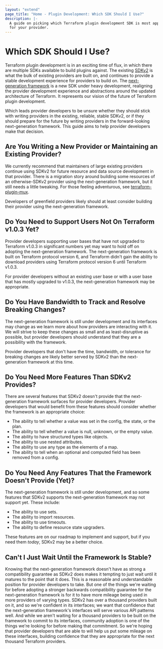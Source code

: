 ```yaml
---
layout: "extend"
page_title: "Home - Plugin Development: Which SDK Should I Use?"
description: |-
  A guide on picking which Terraform plugin development SDK is most appropriate
  for your provider.
---
```


# Which SDK Should I Use?

Terraform plugin development is in an exciting time of flux, in which there are
multiple SDKs available to build plugins against. The existing
[SDKv2](/docs/extend/index.html) is what the bulk of existing providers are
built on, and continues to provide a stable development experience for
providers to build on. The [next-generation
framework](/docs/plugin/framework/index.html) is a new SDK under heavy
development, realigning the provider development experience and abstractions
around the updated architecture of Terraform. It represents our vision of the
future of Terraform plugin development.

Which leads provider developers to be unsure whether they should stick with
writing providers in the existing, reliable, stable SDKv2, or if they should
prepare for the future by writing providers in the forward-looking
next-generation framework. This guide aims to help provider developers make
that decision.

## Are You Writing a New Provider or Maintaining an Existing Provider?

We currently recommend that maintainers of large existing providers continue
using SDKv2 for future resource and data source development in that provider.
There is a migration story around building some resources of an otherwise-SDKv2
provider using the next-generation framework, but it still needs a little
tweaking. For those feeling adventurous, see
[terraform-plugin-mux](https://pkg.go.dev/github.com/hashicorp/terraform-plugin-mux).

Developers of greenfield providers likely should at least consider building
their provider using the next-generation framework.

## Do You Need to Support Users Not On Terraform v1.0.3 Yet?

Provider developers supporting user bases that have not upgraded to Terraform
v1.0.3 in significant numbers yet may want to hold off on adopting the
next-generation framework. The next-generation framework is built on Terraform
protocol version 6, and Terraform didn't gain the ability to download providers
using Terraform protocol version 6 until Terraform v1.0.3.

For provider developers without an existing user base or with a user base that
has mostly upgraded to v1.0.3, the next-generation framework may be
appropriate.

## Do You Have Bandwidth to Track and Resolve Breaking Changes?

The next-generation framework is still under development and its interfaces may
change as we learn more about how providers are interacting with it. We will
strive to keep these changes as small and as least-disruptive as possible, but
provider developers should understand that they are a possibility with the
framework.

Provider developers that don't have the time, bandwidth, or tolerance for
breaking changes are likely better served by SDKv2 than the next-generation
framework at this time.

## Do You Need More Features Than SDKv2 Provides?

There are several features that SDKv2 doesn't provide that the next-generation
framework surfaces for provider developers. Provider developers that would
benefit from these features should consider whether the framework is an
appropriate choice:

* The ability to tell whether a value was set in the config, the state, or the
  plan.
* The ability to tell whether a value is null, unknown, or the empty value.
* The ability to have structured types like objects.
* The ability to use nested attributes.
* The ability to use any type as the elements of a map.
* The ability to tell when an optional and computed field has been removed from
  a config.

## Do You Need Any Features That the Framework Doesn't Provide (Yet)?

The next-generation framework is still under development, and so some features
that SDKv2 supports the next-generation framework may not support yet. These
include:

* The ability to use sets.
* The ability to import resources.
* The ability to use timeouts.
* The ability to define resource state upgraders.

These features are on our roadmap to implement and support, but if you need
them _today_, SDKv2 may be a better choice.

## Can't I Just Wait Until the Framework Is Stable?

Knowing that the next-generation framework doesn't have as strong a
compatibility guarantee as SDKv2 does makes it tempting to just wait until it
matures to the point that it does. This is a reasonable and understandable
position for provider developers to take. But one of the things we're waiting
for before adopting a stronger backwards compatibility guarantee for the
next-generation framework is for it to have more mileage being used in more
providers of varying types. SDKv2 has over a thousand providers built on it,
and so we're confident in its interfaces; we want that confidence that the
next-generation framework's interfaces will serve various API patterns well.
And while we aren't waiting for a thousand providers to be built on the
framework to commit to its interfaces, community adoption is one of the things
we're looking for before making that commitment. So we're hoping that provider
developers that are able to will help us put some mileage on these interfaces,
building confidence that they are appropriate for the next thousand Terraform
providers.

